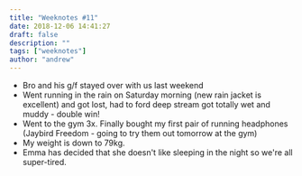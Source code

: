 ```yaml
---
title: "Weeknotes #11"
date: 2018-12-06 14:41:27
draft: false
description: ""
tags: ["weeknotes"]
author: "andrew"
---
```


- Bro and his g/f stayed over with us last weekend
- Went running in the rain on Saturday morning (new rain jacket is excellent) and got lost, had to ford deep stream got totally wet and muddy - double win!
- Went to the gym 3x. Finally bought my first pair of running headphones (Jaybird Freedom - going to try them out tomorrow at the gym)
- My weight is down to 79kg.
- Emma has decided that she doesn't like sleeping in the night so we're all super-tired.
